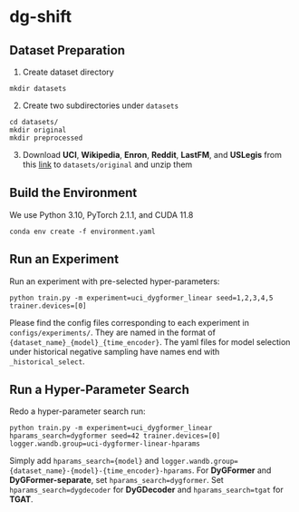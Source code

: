 # dg-shift

## Dataset Preparation

1. Create dataset directory

```
mkdir datasets
```

2. Create two subdirectories under `datasets`

```
cd datasets/
mkdir original
mkdir preprocessed
```

3. Download **UCI**, **Wikipedia**, **Enron**, **Reddit**, **LastFM**, and **USLegis** from this [link](https://zenodo.org/records/7213796#.Y1cO6y8r30o) to `datasets/original` and unzip them

## Build the Environment

We use Python 3.10, PyTorch 2.1.1, and CUDA 11.8

```
conda env create -f environment.yaml
```

## Run an Experiment

Run an experiment with pre-selected hyper-parameters:

```
python train.py -m experiment=uci_dygformer_linear seed=1,2,3,4,5 trainer.devices=[0]
```

Please find the config files corresponding to each experiment in `configs/experiments/`.
They are named in the format of `{dataset_name}_{model}_{time_encoder}`.
The yaml files for model selection under historical negative sampling have names end with `_historical_select`.

## Run a Hyper-Parameter Search

Redo a hyper-parameter search run:

```
python train.py -m experiment=uci_dygformer_linear hparams_search=dygformer seed=42 trainer.devices=[0] logger.wandb.group=uci-dygformer-linear-hparams
```

Simply add `hparams_search={model}` and `logger.wandb.group={dataset_name}-{model}-{time_encoder}-hparams`.
For **DyGFormer** and **DyGFormer-separate**, set `hparams_search=dygformer`.
Set `hparams_search=dygdecoder` for **DyGDecoder** and `hparams_search=tgat` for **TGAT**.
